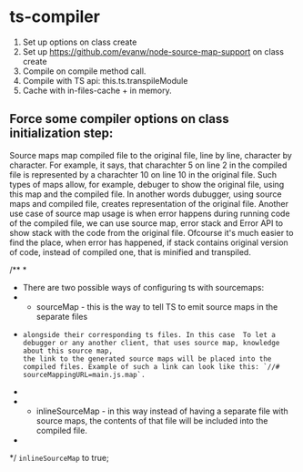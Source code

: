 # ts-compiler

1. Set up options on class create
2. Set up https://github.com/evanw/node-source-map-support on class create
3. Compile on compile method call.
4. Compile with TS api: this.ts.transpileModule
5. Cache with in-files-cache + in memory.

## Force some compiler options on class initialization step:

Source maps map compiled file to the original file, line by line, character by character. For example, it says, that charachter 5 on line 2 in the compiled file is represented by a charachter 10 on line 10 in the original file. Such types of maps allow, for example, debuger to show the original file, using this map and the compiled file. In another words dubugger, using source maps and compiled file, creates representation of the original file. Another use case of source map usage is when error happens during running code of the compiled file, we can use source map, error stack and Error API to show stack with the code from the original file. Ofcourse it's much easier to find the place, when error has happened, if stack contains original version of code, instead of compiled one, that is minified and transpiled.

/**
 * 

 * There are two possible ways of configuring ts with sourcemaps:
 *   - sourceMap - this is the way to tell TS to emit source maps in the separate files 
 *     alongside their corresponding ts files. In this case  To let a debugger or any another client, that uses source map, knowledge about this source map,
       the link to the generated source maps will be placed into the compiled files. Example of such a link can look like this: `//# sourceMappingURL=main.js.map`.
 *
 *   - inlineSourceMap - in this way instead of having a separate file with source maps, the contents of that file will be included into the compiled file.
 *
 */
`inlineSourceMap` to true;



